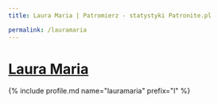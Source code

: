 ```yaml
---
title: Laura Maria | Patromierz - statystyki Patronite.pl

permalink: /lauramaria
---
```


# [Laura Maria](https://patronite.pl/lauramaria)

{% include profile.md name="lauramaria" prefix="l" %}
